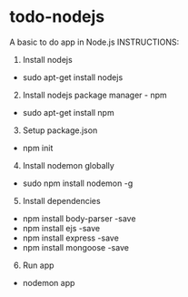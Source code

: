 # todo-nodejs
A basic to do app in Node.js
INSTRUCTIONS:

1) Install nodejs
  - sudo apt-get install nodejs
2) Install nodejs package manager - npm
  - sudo apt-get install npm
3) Setup package.json
  - npm init
4) Install nodemon globally
  - sudo npm install nodemon -g
5) Install dependencies
  - npm install body-parser -save
  - npm install ejs -save
  - npm install express -save
  - npm install mongoose -save
6) Run app
  - nodemon app
